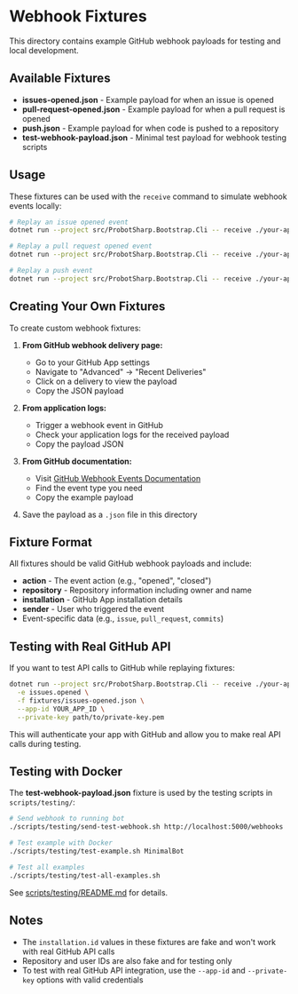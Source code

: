 # Webhook Fixtures

This directory contains example GitHub webhook payloads for testing and local development.

## Available Fixtures

- **issues-opened.json** - Example payload for when an issue is opened
- **pull-request-opened.json** - Example payload for when a pull request is opened
- **push.json** - Example payload for when code is pushed to a repository
- **test-webhook-payload.json** - Minimal test payload for webhook testing scripts

## Usage

These fixtures can be used with the `receive` command to simulate webhook events locally:

```bash
# Replay an issue opened event
dotnet run --project src/ProbotSharp.Bootstrap.Cli -- receive ./your-app -e issues.opened -f fixtures/issues-opened.json

# Replay a pull request opened event
dotnet run --project src/ProbotSharp.Bootstrap.Cli -- receive ./your-app -e pull_request.opened -f fixtures/pull-request-opened.json

# Replay a push event
dotnet run --project src/ProbotSharp.Bootstrap.Cli -- receive ./your-app -e push -f fixtures/push.json
```

## Creating Your Own Fixtures

To create custom webhook fixtures:

1. **From GitHub webhook delivery page:**
   - Go to your GitHub App settings
   - Navigate to "Advanced" → "Recent Deliveries"
   - Click on a delivery to view the payload
   - Copy the JSON payload

2. **From application logs:**
   - Trigger a webhook event in GitHub
   - Check your application logs for the received payload
   - Copy the payload JSON

3. **From GitHub documentation:**
   - Visit [GitHub Webhook Events Documentation](https://docs.github.com/en/webhooks/webhook-events-and-payloads)
   - Find the event type you need
   - Copy the example payload

4. Save the payload as a `.json` file in this directory

## Fixture Format

All fixtures should be valid GitHub webhook payloads and include:

- **action** - The event action (e.g., "opened", "closed")
- **repository** - Repository information including owner and name
- **installation** - GitHub App installation details
- **sender** - User who triggered the event
- Event-specific data (e.g., `issue`, `pull_request`, `commits`)

## Testing with Real GitHub API

If you want to test API calls to GitHub while replaying fixtures:

```bash
dotnet run --project src/ProbotSharp.Bootstrap.Cli -- receive ./your-app \
  -e issues.opened \
  -f fixtures/issues-opened.json \
  --app-id YOUR_APP_ID \
  --private-key path/to/private-key.pem
```

This will authenticate your app with GitHub and allow you to make real API calls during testing.

## Testing with Docker

The **test-webhook-payload.json** fixture is used by the testing scripts in `scripts/testing/`:

```bash
# Send webhook to running bot
./scripts/testing/send-test-webhook.sh http://localhost:5000/webhooks

# Test example with Docker
./scripts/testing/test-example.sh MinimalBot

# Test all examples
./scripts/testing/test-all-examples.sh
```

See [scripts/testing/README.md](../scripts/testing/README.md) for details.

## Notes

- The `installation.id` values in these fixtures are fake and won't work with real GitHub API calls
- Repository and user IDs are also fake and for testing only
- To test with real GitHub API integration, use the `--app-id` and `--private-key` options with valid credentials
